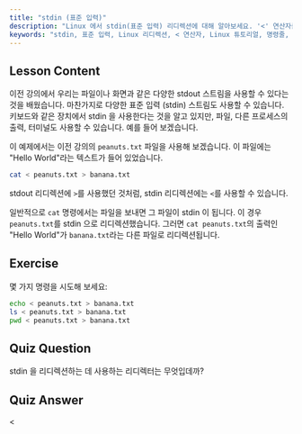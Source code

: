 ```yaml
---
title: "stdin (표준 입력)"
description: "Linux 에서 stdin(표준 입력) 리디렉션에 대해 알아보세요. '<' 연산자를 파일 및 명령과 함께 사용하는 방법을 이해합니다. 실제 예제를 탐색하고 Linux 명령줄 기술을 향상시키세요."
keywords: "stdin, 표준 입력, Linux 리디렉션, < 연산자, Linux 튜토리얼, 명령줄, 초보자, 가이드"
---
```


## Lesson Content

이전 강의에서 우리는 파일이나 화면과 같은 다양한 stdout 스트림을 사용할 수 있다는 것을 배웠습니다. 마찬가지로 다양한 표준 입력 (stdin) 스트림도 사용할 수 있습니다. 키보드와 같은 장치에서 stdin 을 사용한다는 것을 알고 있지만, 파일, 다른 프로세스의 출력, 터미널도 사용할 수 있습니다. 예를 들어 보겠습니다.

이 예제에서는 이전 강의의 `peanuts.txt` 파일을 사용해 보겠습니다. 이 파일에는 "Hello World"라는 텍스트가 들어 있었습니다.

```bash
cat < peanuts.txt > banana.txt
```

stdout 리디렉션에 `>`를 사용했던 것처럼, stdin 리디렉션에는 `<`를 사용할 수 있습니다.

일반적으로 `cat` 명령에서는 파일을 보내면 그 파일이 stdin 이 됩니다. 이 경우 `peanuts.txt`를 stdin 으로 리디렉션했습니다. 그러면 `cat peanuts.txt`의 출력인 "Hello World"가 `banana.txt`라는 다른 파일로 리디렉션됩니다.

## Exercise

몇 가지 명령을 시도해 보세요:

```bash
echo < peanuts.txt > banana.txt
ls < peanuts.txt > banana.txt
pwd < peanuts.txt > banana.txt
```

## Quiz Question

stdin 을 리디렉션하는 데 사용하는 리디렉터는 무엇입데까?

## Quiz Answer

<
